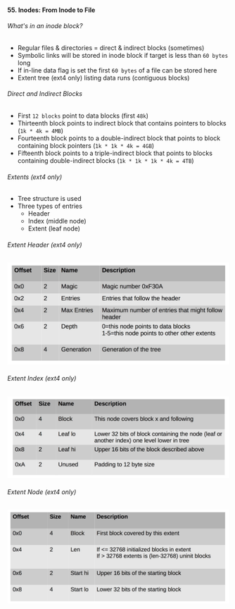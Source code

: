 #### 55. Inodes: From Inode to File

###### What's in an inode block?

- Regular files & directories = direct & indirect blocks (sometimes)
- Symbolic links will be stored in inode block if target is less than ```60 bytes``` long
- If in-line data flag is set the first ```60 bytes``` of a file can be stored here
- Extent tree (ext4 only) listing data runs (contiguous blocks)

###### Direct and Indirect Blocks

- First ```12 blocks``` point to data blocks (first ```48k```)
- Thirteenth block points to indirect block that contains pointers to blocks (```1k * 4k = 4MB```)
- Fourteenth block points to a double-indirect block that points to block containing block pointers (```1k * 1k * 4k = 4GB```)
- Fifteenth block points to a triple-indirect block that points to blocks containing double-indirect blocks (```1k * 1k * 1k * 4k = 4TB```)

###### Extents (ext4 only)

- Tree structure is used
- Three types of entries
	- Header
	- Index (middle node) 
	- Extent (leaf node)

###### Extent Header (ext4 only)

![Image of ext](images/55/1.jpeg)

###### Extent Index (ext4 only)

![Image of ext](images/55/2.jpeg)

###### Extent Node (ext4 only)

![Image of ext](images/55/3.jpeg)